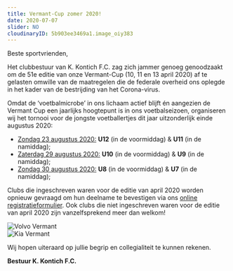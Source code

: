 ```yaml
---
title: Vermant-Cup zomer 2020!
date: 2020-07-07
slider: NO
cloudinaryID: 5b903ee3469a1.image_oiy383
---
```


<p>Beste sportvrienden,</p>

<p>Het clubbestuur van K. Kontich F.C. zag zich jammer genoeg genoodzaakt om de 51e editie van onze Vermant-Cup (10, 11 en 13 april 2020) af te gelasten omwille van de maatregelen die de federale overheid ons oplegde in het kader van de bestrijding van het Corona-virus.</p>

<p style="margin-botttom: 0.8em;">Omdat de ‘voetbalmicrobe’ in ons lichaam actief blijft én aangezien de Vermant Cup een jaarlijks hoogtepunt is in ons voetbalseizoen, organiseren wij het tornooi voor de jongste voetballertjes dit jaar uitzonderlijk einde augustus 2020:</p>
<ul>
<li><u>Zondag 23 augustus 2020:</u> <b>U12</b> (in de voormiddag) & <b>U11</b> (in de namiddag);</li>
<li><u>Zaterdag 29 augustus 2020:</u> <b>U10</b> (in de voormiddag) & <b>U9</b> (in de namiddag);</li>
<li><u>Zondag 30 augustus 2020:</u> <b>U8</b> (in de voormiddag) & <b>U7</b> (in de namiddag);</li>
</ul>

<p>Clubs die ingeschreven waren voor de editie van april 2020 worden opnieuw gevraagd om hun deelname te bevestigen via ons <a href="https://www.kkontichfc.be/jeugd/vermant-cup/online-registratie/" target="_blank">online registratieformulier</a>. Ook clubs die niet ingeschreven waren voor de editie van april 2020 zijn vanzelfsprekend meer dan welkom!</p>

<div class="lg:flex lg:flex-wrap lg:-mx-8 items-center mb-6">
    <div class="mb-4 w-full lg:w-1/2 lg:mb-0 lg:px-8">
        <img src="https://www.link2fleet.be/wp-content/uploads/2018/04/Logo-Vermant-Groep.png" style="max-width: 90%; height: auto;" alt="Volvo Vermant" />
    </div>
    <div class="mb-4 w-full lg:w-1/2 lg:mb-0 lg:px-8">
        <img src="https://res.cloudinary.com/kkontichfc/image/upload/v1565372112/sponsors/KIA-vermant-zilver_yzunbr.png" style="max-width: 90%; height: auto;" alt="Kia Vermant" />
    </div>
</div>

<p>Wij hopen uiteraard op jullie begrip en collegialiteit te kunnen rekenen.</p>

<p><strong>Bestuur K. Kontich F.C.</strong></p>
